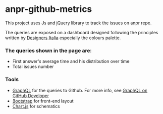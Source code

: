 # anpr-github-metrics
This project uses Js and jQuery library to track the issues on anpr repo.

The queries are exposed on a dashboard designed following the principles written by [Designers Italia](https://designers.italia.it/) especially the colours palette.

### The queries shown in the page are:
- First answer's average time and his distribution over time
- Total issues number

### Tools
- [GraphQL](http://graphql.org/) for the queries to Github. For more info, see [GraphQL on GitHub Developer](https://developer.github.com/v4/)
- [Bootstrap](http://getbootstrap.com/) for front-end layout
- [Chart.js](http://www.chartjs.org/) for schematics

